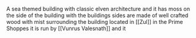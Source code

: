 A sea themed building with classic elven architecture and it has moss on the side of the building with the buildings sides are made of well crafted wood with mist surrounding the building located in [[Zul]] in the Prime Shoppes it is run by [[Vunrus Valesnath]] and it 